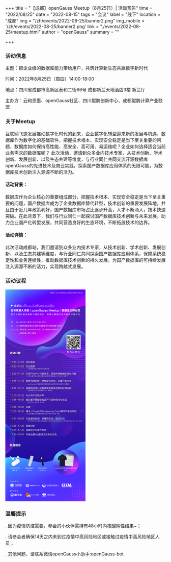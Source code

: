 ﻿+++
title = "【成都】openGauss Meetup（8月25日）| 活动预告"
time = "2022/08/25"
date = "2022-08-15"
tags = "会议"
label = "线下"
location = "成都"
img = "/zh/events/2022-08-25/banner2.png"
img_mobile = '/zh/events/2022-08-25/banner2.png'
link = "./events/2022-08-25/meetup.html"
author = "openGauss"
summary = ""

+++

### 活动信息

主题：把企业级的数据库能力带给用户，共筑计算新生态共赢数字新时代

时间：2022年8月25日（周四）14:00-18:00

地点：四川省成都市高新区泰和二街66号 成都新兰天地酒店3楼 新兰厅<br>

主办方：云和恩墨、openGauss社区、四川鲲鹏创新中心、成都鲲鹏计算产业联盟




### 关于Meetup

互联网飞速发展推动数字化时代的到来，企业数字化转型迎来新的发展与机遇，数据库作为数字化的基础软件，把握技术根本、实现安全稳定是当下至关重要的问题，数据库如何保持高性能、高安全、高可用、易运维呢？企业如何选择适合当前业务需求的数据库呢？
此次活动，邀请到众多业内技术专家，从技术创新、学术创新、发展创新、以及生态共建等维度，与行业同仁共同交流开源数据库openGauss的先进技术及商业实践，探索国产数据库应用体系的无限可能，为数据库技术创新注入源源不断的活力。      

#### 活动背景：

数据库作为企业核心的重要组成部分，把握技术根本、实现安全稳定是当下至关重要的问题，国产数据库成为了企业数据库替代转型，技术创新的重要发展阵地。并且由于近几年政策利好，国产数据库市场占比逐步升高，人才不断涌入，技术快速突破。在此背景下，我们与行业同仁一起探讨国产数据库技术创新与未来发展，助力企业国产化转型发展，共同营造良好的生态环境，不断拓展技术的边界。

#### 活动详情：

此次活动成都站，我们邀请到众多业内技术专家，从技术创新、学术创新、发展创新、以及生态共建等维度，与行业同仁共同探索国产数据库应用体系，保障系统稳定性和业务连续性，推动数据库技术创新的持久发展，为国产数据库的可持续发展注入源源不断的活力，实现跨越式发展。


### 活动议程

<img src="./poster2.png" style="width: 50%">


### 温馨提示

. 因为疫情防控需要，参会的小伙伴需持有48小时内核酸阴性结果~；

. 请参会者确保14天之内未到过疫情中高风险地区或接触过疫情中高风险地区人员；

. 其他问题，请联系微信openGauss小助手:openGauss-bot
